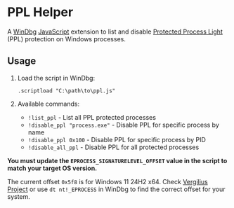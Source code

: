 # **PPL Helper**

A [WinDbg](https://learn.microsoft.com/en-us/windows-hardware/drivers/debugger/) [JavaScript](https://learn.microsoft.com/en-us/windows-hardware/drivers/debugger/javascript-debugger-scripting) extension to list and disable [Protected Process Light](https://learn.microsoft.com/en-us/windows/win32/services/protecting-anti-malware-services-#introduction) (PPL) protection on Windows processes.

## **Usage**

1. Load the script in WinDbg:
   ```
   .scriptload "C:\path\to\ppl.js"
   ```

2. Available commands:
   - `!list_ppl` - List all PPL protected processes
   - `!disable_ppl "process.exe"` - Disable PPL for specific process by name
   - `!disable_ppl 0x100` - Disable PPL for specific process by PID
   - `!disable_all_ppl` - Disable PPL for all protected processes

**You must update the `EPROCESS_SIGNATURELEVEL_OFFSET` value in the script to match your target OS version.**

The current offset `0x5f8` is for Windows 11 24H2 x64. Check [Vergilius Project](https://www.vergiliusproject.com/kernels/x64/windows-11/24h2/_EPROCESS) or use `dt nt!_EPROCESS` in WinDbg to find the correct offset for your system.